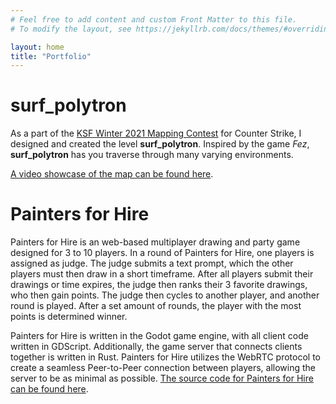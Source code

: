 ```yaml
---
# Feel free to add content and custom Front Matter to this file.
# To modify the layout, see https://jekyllrb.com/docs/themes/#overriding-theme-defaults

layout: home
title: "Portfolio"
---
```

# surf_polytron
As a part of the [KSF Winter 2021 Mapping Contest](https://www.youtube.com/watch?v=kLc7ZYVy6ro) for Counter Strike, I designed and created the level **surf_polytron**. Inspired by the game _Fez_, **surf_polytron** has you traverse through many varying environments.

[A video showcase of the map can be found here](https://youtu.be/mPkLjx4JwGs).

# Painters for Hire
Painters for Hire is an web-based multiplayer drawing and party game designed for 3 to 10 players. In a round of Painters for Hire, one players is assigned as judge. The judge submits a text prompt, which the other players must then draw in a short timeframe. After all players submit their drawings or time expires, the judge then ranks their 3 favorite drawings, who then gain points. The judge then cycles to another player, and another round is played. After a set amount of rounds, the player with the most points is determined winner.

Painters for Hire is written in the Godot game engine, with all client code written in GDScript. Additionally, the game server that connects clients together is written in Rust. Painters for Hire utilizes the WebRTC protocol to create a seamless Peer-to-Peer connection between players, allowing the server to be as minimal as possible. [The source code for Painters for Hire can be found here](https://github.com/TheDevelo/painters-for-hire).
